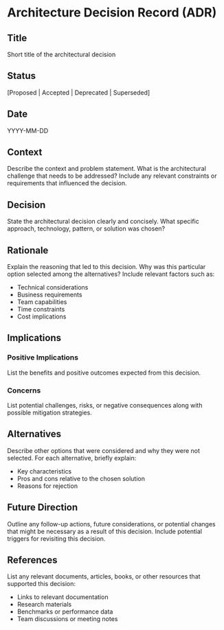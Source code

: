 # Architecture Decision Record (ADR)

## Title
Short title of the architectural decision

## Status
[Proposed | Accepted | Deprecated | Superseded]
<!-- If superseded, include a reference to the new ADR -->

## Date
YYYY-MM-DD

## Context
Describe the context and problem statement. What is the architectural challenge that needs to be addressed? Include any relevant constraints or requirements that influenced the decision.

## Decision
State the architectural decision clearly and concisely. What specific approach, technology, pattern, or solution was chosen?

## Rationale
Explain the reasoning that led to this decision. Why was this particular option selected among the alternatives? Include relevant factors such as:
- Technical considerations
- Business requirements
- Team capabilities
- Time constraints
- Cost implications

## Implications
### Positive Implications
List the benefits and positive outcomes expected from this decision.

### Concerns
List potential challenges, risks, or negative consequences along with possible mitigation strategies.

## Alternatives
Describe other options that were considered and why they were not selected. For each alternative, briefly explain:
- Key characteristics
- Pros and cons relative to the chosen solution
- Reasons for rejection

## Future Direction
Outline any follow-up actions, future considerations, or potential changes that might be necessary as a result of this decision. Include potential triggers for revisiting this decision.

## References
List any relevant documents, articles, books, or other resources that supported this decision:
- Links to relevant documentation
- Research materials
- Benchmarks or performance data
- Team discussions or meeting notes
